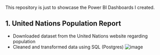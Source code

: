 This repository is just to showcase the Power BI Dashboards I created.

## 1. United Nations Population Report
- Downloaded dataset from the United Nations website regarding population
- Cleaned and transformed data using SQL (Postgres)
![image](https://github.com/CarlosCapili/United-Nations-World-Population-Prospects/assets/59804756/c6fdab56-fd92-46f1-b681-f78b33e6c7dd)
